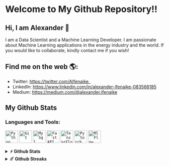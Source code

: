 # Welcome to My Github Repository!!

## Hi, I am Alexander 👋

I am a Data Scientist and a Machine Learning Developer. I am passionate about Machine Learning applications in the energy industry and the world. If you would like to collaborate, kindly contact me if you wish! 

## Find me on the web 🌎:
- Twitter: https://twitter.com/AIfenaike_
- LinkedIn: https://www.linkedin.com/in/alexander-ifenaike-083568185
- Medium: https://medium.com/@alexander.ifenaike


## My Github Stats

<!--
**aifenaike/aifenaike** is a ✨ _special_ ✨ repository because its `README.md` (this file) appears on your GitHub profile.

Here are some ideas to get you started:

- 🌱 I’m currently learning Natural Language Processing
- 👯 I’m looking to collaborate on Machine Learning Projects
-->

### Languages and Tools:
<code><img height="40" src="https://github.com/aifenaike/aifenaike/tree/main/assets/python.svg" alt="Python"></code>
<code><img height="40" src="https://github.com/aifenaike/aifenaike/tree/main/assets/git.svg" alt="Git"></code>
<code><img height="40" src="https://github.com/aifenaike/aifenaike/tree/main/assets/mysql (1).svg" alt="MySql"></code>
<code><img height="40" src="https://github.com/aifenaike/aifenaike/tree/main/assets/fastapi.svg" alt="FastAPI"></code>
<code><img height="40" src="https://github.com/aifenaike/aifenaike/tree/main/assets/tensorflow.svg" alt="TensorFlow"></code>
<code><img height="40" src="https://github.com/aifenaike/aifenaike/tree/main/assets/pytorch.svg" alt="Pytorch"></code>
<code><img height="40" src="https://github.com/aifenaike/aifenaike/tree/main/assets/mlflow.svg" alt="MlFlow"></code>

<details>	
  <summary><b>⚡ Github Stats</b></summary>

  <br />
  <img height="180em" src="https://github-readme-stats.vercel.app/api?username=aifenaike&show_icons=true&hide_border=true&&count_private=true&include_all_commits=true" />
  <img height="180em" src="https://github-readme-stats.vercel.app/api/top-langs/?username=aifenaike&show_icons=true&hide_border=true&layout=compact&langs_count=8"/>
</details>

<details>	
  <summary><b>☄️ Github Streaks</b></summary>

  <br />
  <img height="180em" src="https://github-readme-streak-stats.herokuapp.com/?user=aifenaike&hide_border=true" />
</details>

#
